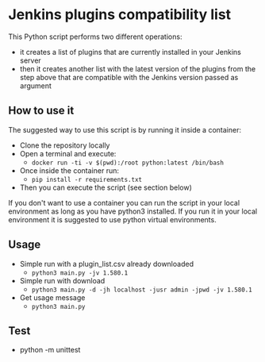 # Jenkins plugins compatibility list

This Python script performs two different operations:

- it creates a list of plugins that are currently installed in your Jenkins server
- then it creates another list with the latest version of the plugins from the step above that are compatible with the Jenkins version passed as argument

## How to use it

The suggested way to use this script is by running it inside a container:

- Clone the repository locally
- Open a terminal and execute:
  - `docker run -ti -v $(pwd):/root python:latest /bin/bash`
- Once inside the container run:
  - `pip install -r requirements.txt`
- Then you can execute the script (see section below)

If you don't want to use a container you can run the script in your local environment as long as you have python3 installed. If you run it in your local environment it is suggested to use python virtual environments.

## Usage

- Simple run with a plugin_list.csv already downloaded
  - `python3 main.py -jv 1.580.1`
- Simple run with download
  - `python3 main.py -d -jh localhost -jusr admin -jpwd -jv 1.580.1`
- Get usage message
  - `python3 main.py`

## Test

- python -m unittest
